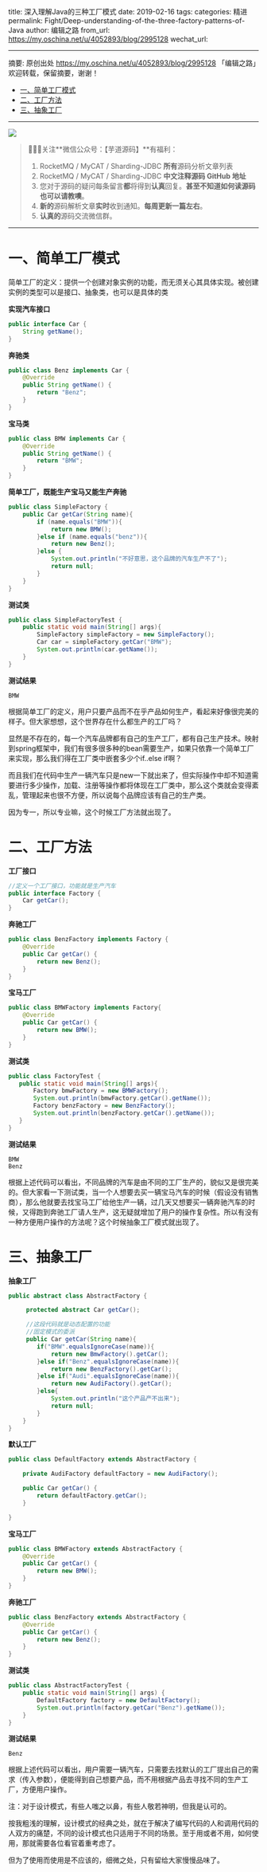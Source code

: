 title: 深入理解Java的三种工厂模式
date: 2019-02-16
tags:
categories: 精进
permalink: Fight/Deep-understanding-of-the-three-factory-patterns-of-Java
author: 编辑之路
from_url: https://my.oschina.net/u/4052893/blog/2995128
wechat_url:

-------

摘要: 原创出处 https://my.oschina.net/u/4052893/blog/2995128 「编辑之路」欢迎转载，保留摘要，谢谢！

- [一、简单工厂模式](http://www.iocoder.cn/Fight/Deep-understanding-of-the-three-factory-patterns-of-Java/)
- [二、工厂方法](http://www.iocoder.cn/Fight/Deep-understanding-of-the-three-factory-patterns-of-Java/)
- [三、抽象工厂](http://www.iocoder.cn/Fight/Deep-understanding-of-the-three-factory-patterns-of-Java/)

-------

![](http://www.iocoder.cn/images/common/wechat_mp_2017_07_31.jpg)

> 🙂🙂🙂关注**微信公众号：【芋道源码】**有福利：
> 1. RocketMQ / MyCAT / Sharding-JDBC **所有**源码分析文章列表
> 2. RocketMQ / MyCAT / Sharding-JDBC **中文注释源码 GitHub 地址**
> 3. 您对于源码的疑问每条留言**都**将得到**认真**回复。**甚至不知道如何读源码也可以请教噢**。
> 4. **新的**源码解析文章**实时**收到通知。**每周更新一篇左右**。
> 5. **认真的**源码交流微信群。

-------

# 一、简单工厂模式

简单工厂的定义：提供一个创建对象实例的功能，而无须关心其具体实现。被创建实例的类型可以是接口、抽象类，也可以是具体的类

**实现汽车接口**

```Java
public interface Car {
    String getName();
}
```

**奔驰类**

```Java
public class Benz implements Car {
    @Override
    public String getName() {
        return "Benz";
    }
}
```

**宝马类**

```Java
public class BMW implements Car {
    @Override
    public String getName() {
        return "BMW";
    }
}
```

**简单工厂，既能生产宝马又能生产奔驰**

```Java
public class SimpleFactory {
    public Car getCar(String name){
        if (name.equals("BMW")){
            return new BMW();
        }else if (name.equals("benz")){
            return new Benz();
        }else {
            System.out.println("不好意思，这个品牌的汽车生产不了");
            return null;
        }
    }
}
```

**测试类**

```Java
public class SimpleFactoryTest {
    public static void main(String[] args){
        SimpleFactory simpleFactory = new SimpleFactory();
        Car car = simpleFactory.getCar("BMW");
        System.out.println(car.getName());
    }
}
```

**测试结果**

```
BMW
```

根据简单工厂的定义，用户只要产品而不在乎产品如何生产，看起来好像很完美的样子。但大家想想，这个世界存在什么都生产的工厂吗？

显然是不存在的，每一个汽车品牌都有自己的生产工厂，都有自己生产技术。映射到spring框架中，我们有很多很多种的bean需要生产，如果只依靠一个简单工厂来实现，那么我们得在工厂类中嵌套多少个if..else if啊？

而且我们在代码中生产一辆汽车只是new一下就出来了，但实际操作中却不知道需要进行多少操作，加载、注册等操作都将体现在工厂类中，那么这个类就会变得紊乱，管理起来也很不方便，所以说每个品牌应该有自己的生产类。

因为专一，所以专业嘛，这个时候工厂方法就出现了。

# 二、工厂方法

**工厂接口**

```Java
//定义一个工厂接口，功能就是生产汽车
public interface Factory {
    Car getCar();
}
```

**奔驰工厂**

```Java
public class BenzFactory implements Factory {
    @Override
    public Car getCar() {
        return new Benz();
    }
}
```

**宝马工厂**

```Java
public class BMWFactory implements Factory{
    @Override
    public Car getCar() {
        return new BMW();
    }
}
```

**测试类**

```Java
public class FactoryTest {
   public static void main(String[] args){
       Factory bmwFactory = new BMWFactory();
       System.out.println(bmwFactory.getCar().getName());
       Factory benzFactory = new BenzFactory();
       System.out.println(benzFactory.getCar().getName());
   }
}
```

**测试结果**

```
BMW
Benz
```

根据上述代码可以看出，不同品牌的汽车是由不同的工厂生产的，貌似又是很完美的。但大家看一下测试类，当一个人想要去买一辆宝马汽车的时候（假设没有销售商），那么他就要去找宝马工厂给他生产一辆，过几天又想要买一辆奔驰汽车的时候，又得跑到奔驰工厂请人生产，这无疑就增加了用户的操作复杂性。所以有没有一种方便用户操作的方法呢？这个时候抽象工厂模式就出现了。

# 三、抽象工厂

**抽象工厂**

```Java
public abstract class AbstractFactory {

     protected abstract Car getCar();

     //这段代码就是动态配置的功能
     //固定模式的委派
     public Car getCar(String name){
        if("BMW".equalsIgnoreCase(name)){
            return new BmwFactory().getCar();
        }else if("Benz".equalsIgnoreCase(name)){
            return new BenzFactory().getCar();
        }else if("Audi".equalsIgnoreCase(name)){
            return new AudiFactory().getCar();
        }else{
            System.out.println("这个产品产不出来");
            return null;
        }
    }
}
```

**默认工厂**

```Java
public class DefaultFactory extends AbstractFactory {

    private AudiFactory defaultFactory = new AudiFactory();

    public Car getCar() {
        return defaultFactory.getCar();
    }

}
```

**宝马工厂**

```Java
public class BMWFactory extends AbstractFactory {
    @Override
    public Car getCar() {
        return new BMW();
    }
}
```

**奔驰工厂**

```Java
public class BenzFactory extends AbstractFactory {
    @Override
    public Car getCar() {
        return new Benz();
    }
}
```

**测试类**

```Java
public class AbstractFactoryTest {
    public static void main(String[] args) {
        DefaultFactory factory = new DefaultFactory();
        System.out.println(factory.getCar("Benz").getName());
    }
}
```

**测试结果**

```
Benz
```

根据上述代码可以看出，用户需要一辆汽车，只需要去找默认的工厂提出自己的需求（传入参数），便能得到自己想要产品，而不用根据产品去寻找不同的生产工厂，方便用户操作。

注：对于设计模式，有些人嗤之以鼻，有些人敬若神明，但我是认可的。

按我粗浅的理解，设计模式的经典之处，就在于解决了编写代码的人和调用代码的人双方的痛楚，不同的设计模式也只适用于不同的场景。至于用或者不用，如何使用，那就需要各位看官着重考虑了。

但为了使用而使用是不应该的，细微之处，只有留给大家慢慢品味了。